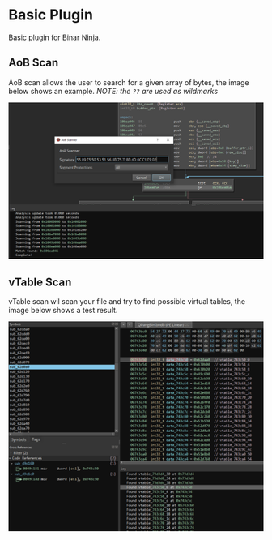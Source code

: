 # Basic Plugin
Basic plugin for Binar Ninja.

## AoB Scan

AoB scan allows the user to search for a given array of bytes, the image below shows an example.
*NOTE: the `??` are used as wildmarks*

![aob scan feature](https://github.com/ferib/BasicBNinjaPlugin/blob/master/img/aob_scan.png?raw=true)


## vTable Scan

vTable scan wil scan your file and try to find possible virtual tables, the image below shows a test result.

![vtable scan feature](https://github.com/ferib/BasicBNinjaPlugin/blob/master/img/vtable_scan.png?raw=true)
